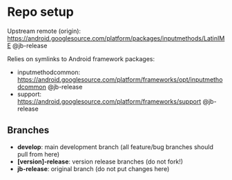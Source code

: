 # Repo setup

Upstream remote (origin): https://android.googlesource.com/platform/packages/inputmethods/LatinIME @jb-release

Relies on symlinks to Android framework packages:
* inputmethodcommon: https://android.googlesource.com/platform/frameworks/opt/inputmethodcommon @jb-release
* support: https://android.googlesource.com/platform/frameworks/support @jb-release

## Branches

* **develop**: main development branch (all feature/bug branches should pull from here)
* **[version]-release**: version release branches (do not fork!)
* **jb-release**: original branch (do not put changes here)
